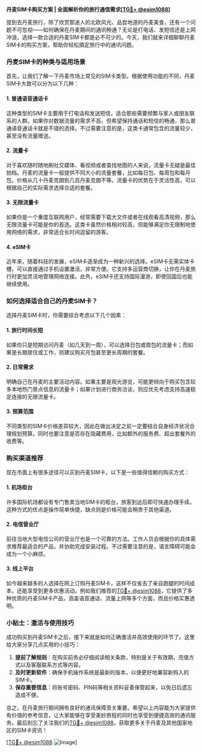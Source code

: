 **丹麦SIM卡购买方案 | 全面解析你的旅行通信需求[[TG💪+ @esim1088](https://t.me/s/esim1088)]**

提到去丹麦旅行，除了欣赏那迷人的北欧风光、品尝地道的丹麦美食，还有一个问题不可忽视——如何确保在丹麦期间的通讯畅通？无论是打电话、发短信还是上网冲浪，选择一款合适的丹麦SIM卡都是必不可少的。今天，我们就来详细聊聊丹麦SIM卡的购买方案，帮助你轻松搞定旅行中的通讯问题。

### 丹麦SIM卡的种类与适用场景

首先，让我们了解一下丹麦市场上常见的SIM卡类型。根据使用功能的不同，丹麦SIM卡大致可以分为以下几种：

#### 1. **普通语音通话卡**
这种类型的SIM卡主要用于打电话和发送短信，适合那些需要频繁与家人或朋友联系的人群。如果你对数据流量的需求不高，但希望保持通话和短信的畅通，那么普通语音通话卡就是不错的选择。不过需要注意的是，这类卡通常包含的流量较少，甚至没有流量赠送。

#### 2. **流量卡**
对于喜欢随时随地刷社交媒体、看视频或者查找地图的人来说，流量卡无疑是最佳拍档。丹麦的流量卡一般提供不同大小的流量套餐，比如每日包、每周包和每月包，价格从几十丹麦克朗到几百丹麦克朗不等。流量卡的优势在于灵活性高，可以根据自己的实际需求选择合适的套餐。

#### 3. **无限流量卡**
如果你是一个重度互联网用户，经常需要下载大文件或者在线观看高清视频，那么无限流量卡可能是你的首选。这类卡虽然价格相对较高，但能够满足你无限制地使用网络的需求，非常适合长时间逗留的游客。

#### 4. **eSIM卡**
近年来，随着科技的发展，eSIM卡逐渐成为一种新兴的选择。eSIM卡无需实体卡槽，可以直接通过手机设置激活，非常方便。它支持多运营商切换，让你在丹麦旅行时更加灵活地管理网络连接。此外，eSIM卡还支持国际漫游，即使回国后也能继续使用。

### 如何选择适合自己的丹麦SIM卡？

选择丹麦SIM卡时，你需要综合考虑以下几个因素：

#### 1. **旅行时间长短**
如果你只是短期访问丹麦（如几天到一周），可以选择日包或周包的流量卡；而如果是长期居住或工作，则建议购买月包甚至更长周期的套餐。

#### 2. **日常需求**
明确自己在丹麦的主要活动内容。如果主要是观光游览，可能更倾向于购买包含较多本地热门景点信息的流量卡；如果计划进行商务洽谈，则应优先考虑支持高速稳定连接的无限流量卡。

#### 3. **预算范围**
不同类型的SIM卡价格差异较大，因此在做出决定之前一定要结合自身经济状况合理规划预算。同时也要注意是否存在隐藏费用，比如额外的服务费、超出套餐外的收费等。

### 购买渠道推荐

现在市面上有很多途径可以买到丹麦SIM卡，以下是一些值得信赖的购买方式：

#### 1. **机场柜台**
许多国际机场都设有专门售卖当地SIM卡的柜台，旅客到达后即可快速办理手续。这种方式的优点是操作简单快捷，缺点则是价格可能会稍贵于其他渠道。

#### 2. **电信营业厅**
前往当地大型电信公司的营业厅也是一个可靠的方法。工作人员会根据你的具体需求推荐最适合的产品，并协助完成安装过程。不过需要注意的是，语言障碍可能会成为一个小麻烦。

#### 3. **线上平台**
如今越来越多的人选择在网上订购丹麦SIM卡，这样不仅省去了亲自跑腿的时间成本，还能享受到更多优惠活动。例如我们推荐的[TG💪+ @esim1088](https://t.me/s/esim1088)，它提供了多种优质的丹麦SIM卡产品，涵盖语音通话、流量上网等多个方面，而且价格实惠透明。

### 小贴士：激活与使用技巧

成功购买到丹麦SIM卡之后，接下来就是如何正确激活并高效使用的环节了。这里给大家分享几点实用的小技巧：

1. **提前了解规则**：在购买前务必仔细阅读相关条款，特别是关于有效期、充值方式以及客服联系方式等内容。
2. **及时更新软件**：确保手机操作系统是最新的版本，以便更好地兼容新购入的SIM卡。
3. **保存重要信息**：将账号密码、PIN码等相关资料妥善保管起来，以免日后遗忘造成不便。

总之，在丹麦旅行期间拥有良好的通讯保障至关重要。希望以上内容能为大家提供有价值的参考信息，让大家能够在享受美妙旅程的同时也享受到便捷高效的通讯服务。最后别忘了关注我们的[TG💪+ @esim1088](https://t.me/s/esim1088)，获取更多关于丹麦及其他国家地区的SIM卡资讯！

[[TG💪+ @esim1088](https://t.me/s/esim1088) ![Image](https://i.postimg.cc/4NQfJmqS/Snipaste-2025-05-13-00-14-12.png)]
